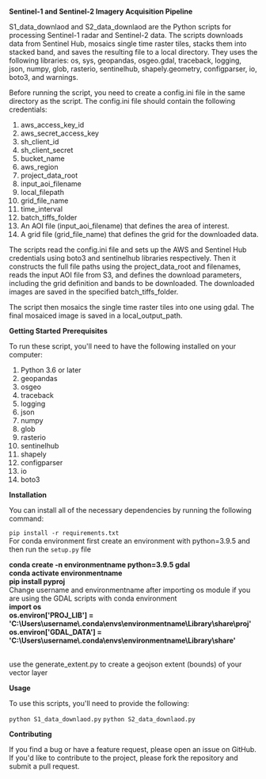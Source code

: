 
**Sentinel-1 and Sentinel-2 Imagery Acquisition Pipeline**


S1_data_downlaod and S2_data_downlaod are the Python scripts for processing Sentinel-1 radar and Sentinel-2 data. The scripts downloads data from Sentinel Hub, mosaics single time raster tiles, stacks them into stacked band, and saves the resulting file to a local directory.
They uses the following libraries: os, sys, geopandas, osgeo.gdal, traceback, logging, json, numpy, glob, rasterio, sentinelhub, shapely.geometry, configparser, io, boto3, and warnings.

Before running the script, you need to create a config.ini file in the same directory as the script. The config.ini file should contain the following credentials:

1. aws_access_key_id
2. aws_secret_access_key
3. sh_client_id
4. sh_client_secret
5. bucket_name
6. aws_region
7. project_data_root
8. input_aoi_filename
9. local_filepath
10. grid_file_name
11. time_interval
12. batch_tiffs_folder
13. An AOI file (input_aoi_filename) that defines the area of interest.
14. A grid file (grid_file_name) that defines the grid for the downloaded data.

The scripts read the config.ini file and sets up the AWS and Sentinel Hub credentials using boto3 and sentinelhub libraries respectively. Then it constructs the full file paths using the project_data_root and filenames, reads the input AOI file from S3, and defines the download parameters, including the grid definition and bands to be downloaded. The downloaded images are saved in the specified batch_tiffs_folder.

The script then mosaics the single time raster tiles into one using gdal. The final mosaiced image is saved in a local_output_path.

**Getting Started**
**Prerequisites**

To run these script, you'll need to have the following installed on your computer:

1. Python 3.6 or later
2. geopandas
3. osgeo
4. traceback
5. logging
6. json
7. numpy
8. glob
9. rasterio
10. sentinelhub
11. shapely
12. configparser
13. io
14. boto3

**Installation**

You can install all of the necessary dependencies by running the following command:

`pip install -r requirements.txt`
<br>
For conda environment first create an environment with python=3.9.5 and then run the `setup.py` file

<b> conda create -n environmentname python=3.9.5 gdal</b> <br>
<b> conda activate environmentname </b><br>
<b> pip install pyproj </b><br>
Change username and environmentname after importing os module if you are using the GDAL scripts with conda environment <br>
<b> import os</b> <br>
<b> os.environ['PROJ_LIB'] = 'C:\\Users\\username\\.conda\\envs\\environmentname\\Library\\share\\proj' </b><br>
<b> os.environ['GDAL_DATA'] = 'C:\\Users\\username\\.conda\\envs\\environmentname\\Library\\share' </b>

<br> 
use the generate_extent.py to create a geojson extent (bounds) of your vector layer

**Usage**


To use this scripts, you'll need to provide the following:


`python S1_data_downlaod.py`
`python S2_data_downlaod.py`


**Contributing**

If you find a bug or have a feature request, please open an issue on GitHub. If you'd like to contribute to the project, please fork the repository and submit a pull request.





